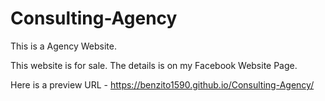 # Consulting-Agency

This is a Agency Website.

This website is for sale. The details is on my Facebook Website Page.

Here is a preview URL - https://benzito1590.github.io/Consulting-Agency/
